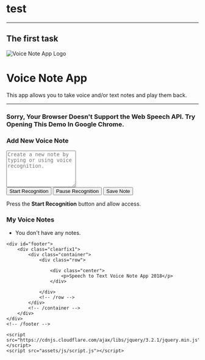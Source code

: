 # test
-----------
The first task
----------------

<!DOCTYPE html>

<head>
    <meta charset="utf-8">
    <meta http-equiv="X-UA-Compatible" content="IE=edge">
    <title>Voice Note App</title>
    <meta name="description" content="A Voice Note App that allows you to take voice and/or text notes and play them back.">
    <meta name="viewport" content="width=device-width, initial-scale=1">
    <link rel="shortcut icon" href="assets/ico/favicon.ico">
    <!-- Custom Style Sheet -->
    <link rel="stylesheet" href="assets/css/style.css">
    <!-- Bootstrap CDN CSS -->
    <link href="https://stackpath.bootstrapcdn.com/bootswatch/4.1.1/cerulean/bootstrap.min.css" rel="stylesheet" integrity="sha384-0Mou2qXGeXK7k/Ue/a1hspEVcEP2zCpoQZw8/MPeUgISww+VmDJcy2ri9tX0a6iy" crossorigin="anonymous">

</head>

<body>
    <div class="container-fluid align-center">
        <img src="assets/img/code-mic-150.png" alt="Voice Note App Logo">
        <h1>Voice Note App</h1>
        <p class="page-description">This app allows you to take voice and/or text notes and play them back.</p>
        <hr>
        <h3 class="no-browser-support">Sorry, Your Browser Doesn't Support the Web Speech API. Try Opening This Demo In Google Chrome.</h3>
        <div class="app">
            <div class="row">
                <div class="col-md-6 align-center">
                    <h3>Add New Voice Note</h3>
                    <div class="input-single">
                        <textarea id="note-textarea" placeholder="Create a new note by typing or using voice recognition." rows="6"></textarea>
                    </div>
                    <button id="start-record-btn" class="btn-success" title="Start Recording">Start Recognition</button>
                    <button id="pause-record-btn" class="btn-warning" title="Pause Recording">Pause Recognition</button>
                    <button id="save-note-btn" class="btn-info" title="Save Note">Save Note</button>
                    <p id="recording-instructions">Press the
                        <strong>Start Recognition</strong> button and allow access.</p>
                </div>
                <div class="col-md-6 align-center">
                    <h3>My Voice Notes</h3>
                    <ul id="notes">
                        <li>
                            <p class="no-notes">You don't have any notes.</p>
                        </li>
                    </ul>
                </div>
            </div>
            <!-- /row -->
        </div>
        <!-- /app -->
    </div>

    <div id="footer">
        <div class="clearfix1">
            <div class="container">
                <div class="row">

                    <div class="center">
                        <p>Speech to Text Voice Note App 2018</p>
                    </div>

                </div>
                <!-- /row -->
            </div>
            <!-- /container -->
        </div>
    </div>
    <!-- /footer -->

    <script src="https://cdnjs.cloudflare.com/ajax/libs/jquery/3.2.1/jquery.min.js"></script>
    <script src="assets/js/script.js"></script>

</body>

</html>
